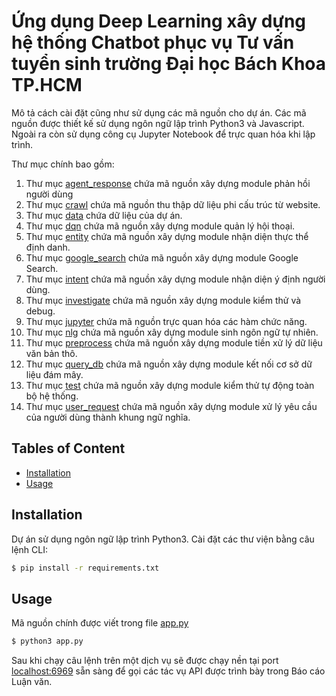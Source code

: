 # Ứng dụng Deep Learning xây dựng hệ thống Chatbot phục vụ Tư vấn tuyển sinh trường Đại học Bách Khoa TP.HCM

<!-- [![standard-readme compliant](https://img.shields.io/badge/readme%20style-standard-brightgreen.svg?style=flat-square)](https://github.com/RichardLitt/standard-readme) -->

Mô tả cách cài đặt cũng như sử dụng các mã nguồn cho dự án. Các mã nguồn được thiết kế sử dụng ngôn ngữ lập trình Python3 và Javascript. Ngoài ra còn sử dụng công cụ Jupyter Notebook để trực quan hóa khi lập trình.

Thư mục chính bao gồm:

1. Thư mục [agent_response](./agent_response) chứa mã nguồn xây dựng module phản hồi người dùng
2. Thư mục [crawl](./crawl) chứa mã nguồn thu thập dữ liệu phi cấu trúc từ website.
3. Thư mục [data](./data) chứa dữ liệu của dự án.
4. Thư mục [dqn](./dqn) chứa mã nguồn xây dựng module quản lý hội thoại.
5. Thư mục [entity](./entity) chứa mã nguồn xây dựng module nhận diện thực thể định danh.
6. Thư mục [google_search](./google_search) chứa mã nguồn xây dựng module Google Search.
7. Thư mục [intent](./intent) chứa mã nguồn xây dựng module nhận diện ý định người dùng.
8. Thư mục [investigate](./investigate) chứa mã nguồn xây dựng module kiểm thử và debug.
9. Thư mục [jupyter](./jupyter) chứa mã nguồn trực quan hóa các hàm chức năng.
10. Thư mục [nlg](./nlg) chứa mã nguồn xây dựng module sinh ngôn ngữ tự nhiên.
11. Thư mục [preprocess](./preprocess) chứa mã nguồn xây dựng module tiền xử lý dữ liệu văn bản thô.
12. Thư mục [query_db](./query_db) chứa mã nguồn xây dựng module kết nối cơ sở dữ liệu đám mây.
13. Thư mục [test](./test) chứa mã nguồn xây dựng module kiểm thử tự động toàn bộ hệ thống.
14. Thư mục [user_request](./user_request) chứa mã nguồn xây dựng module xử lý yêu cầu của người dùng thành khung ngữ nghĩa.

## Tables of Content
- [Installation](#Installation)
- [Usage](#Usage)

## Installation
Dự án sử dụng ngôn ngữ lập trình Python3. Cài đặt các thư viện bằng câu lệnh CLI:
```sh
$ pip install -r requirements.txt
```

## Usage
Mã nguồn chính được viết trong file [app.py](./app.py)
```sh
$ python3 app.py
```
Sau khi chạy câu lệnh trên một dịch vụ sẽ được chạy nền tại port [localhost:6969](localhost:6969) sẵn sàng để gọi các tác vụ API được trình bày trong Báo cáo Luận văn.
